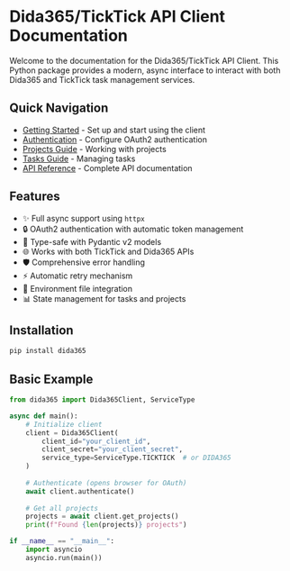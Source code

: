 # Dida365/TickTick API Client Documentation

Welcome to the documentation for the Dida365/TickTick API Client. This Python package provides a modern, async interface to interact with both Dida365 and TickTick task management services.

## Quick Navigation

- [Getting Started](guides/quickstart.md) - Set up and start using the client
- [Authentication](guides/authentication.md) - Configure OAuth2 authentication
- [Projects Guide](guides/projects.md) - Working with projects
- [Tasks Guide](guides/tasks.md) - Managing tasks
- [API Reference](api/client.md) - Complete API documentation

## Features

- ✨ Full async support using `httpx`
- 🔒 OAuth2 authentication with automatic token management
- 📝 Type-safe with Pydantic v2 models
- 🌐 Works with both TickTick and Dida365 APIs
- 🛡️ Comprehensive error handling
- ⚡ Automatic retry mechanism
- 🔄 Environment file integration
- 📊 State management for tasks and projects

## Installation

```bash
pip install dida365
```

## Basic Example

```python
from dida365 import Dida365Client, ServiceType

async def main():
    # Initialize client
    client = Dida365Client(
        client_id="your_client_id",
        client_secret="your_client_secret",
        service_type=ServiceType.TICKTICK  # or DIDA365
    )
    
    # Authenticate (opens browser for OAuth)
    await client.authenticate()
    
    # Get all projects
    projects = await client.get_projects()
    print(f"Found {len(projects)} projects")

if __name__ == "__main__":
    import asyncio
    asyncio.run(main()) 
```